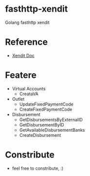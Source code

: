 # fasthttp-xendit
Golang fasthttp xendit

# Reference
 - [Xendit Doc](https://xendit.github.io/apireference/)

# Featere
  - Virtual Accounts
    - CreataVA
  - Outlet
    - UpdateFixedPaymentCode
    - CreateFixedPaymentCode
  - Disbursement
    - GetDisbursementsByExternalID
    - GetDisbursementByID
    - GetAvailableDisbursementBanks
    - CreateDisbursement


# Constribute
- feel free to constribute, :)